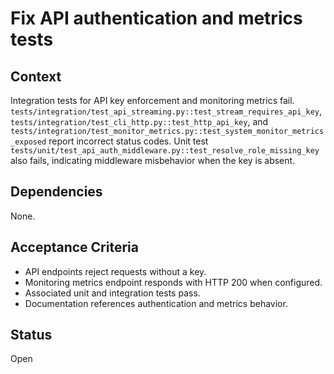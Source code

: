 # Fix API authentication and metrics tests

## Context
Integration tests for API key enforcement and monitoring metrics fail.
`tests/integration/test_api_streaming.py::test_stream_requires_api_key`,
`tests/integration/test_cli_http.py::test_http_api_key`, and
`tests/integration/test_monitor_metrics.py::test_system_monitor_metrics_exposed`
report incorrect status codes.
Unit test `tests/unit/test_api_auth_middleware.py::test_resolve_role_missing_key`
also fails, indicating middleware misbehavior when the key is absent.

## Dependencies
None.

## Acceptance Criteria
- API endpoints reject requests without a key.
- Monitoring metrics endpoint responds with HTTP 200 when configured.
- Associated unit and integration tests pass.
- Documentation references authentication and metrics behavior.

## Status
Open
